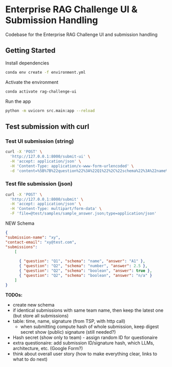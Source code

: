 # Enterprise RAG Challenge UI & Submission Handling
Codebase for the Enterprise RAG Challenge UI and submission handling

## Getting Started
Install dependencies
```bash
conda env create -f environment.yml
```

Activate the environment
```bash
conda activate rag-challenge-ui
``` 

Run the app
```bash
python -m uvicorn src.main:app --reload
```

## Test submission with curl
### Test UI submission (string)
```bash
curl -X 'POST' \
  'http://127.0.0.1:8000/submit-ui' \
  -H 'accept: application/json' \
  -H 'Content-Type: application/x-www-form-urlencoded' \
  -d 'content=%5B%7B%22question%22%3A%22Q1%22%2C%22schema%22%3A%22name%22%2C%22answer%22%3A%22A1%22%7D%2C%7B%22question%22%3A%22Q2%22%2C%22schema%22%3A%22number%22%2C%22answer%22%3A2.5%7D%2C%7B%22question%22%3A%22Q2%22%2C%22schema%22%3A%22boolean%22%2C%22answer%22%3Atrue%7D%5D'
```

### Test file submission (json)
```bash
curl -X 'POST' \
  'http://127.0.0.1:8000/submit' \
  -H 'accept: application/json' \
  -H 'Content-Type: multipart/form-data' \
  -F 'file=@test/samples/sample_answer.json;type=application/json'
```


NEW Schema
```json
{
"submission-name": "xy",
"contact-email": "xy@test.com",
"submissions":
    [
    
      { "question": "Q1", "schema": "name", "answer": "A1" },
      { "question": "Q2", "schema": "number", "answer": 2.5 },
      { "question": "Q2", "schema": "boolean", "answer": true },
      { "question": "Q2", "schema": "boolean", "answer": "n/a" }
    ]
}
```

**TODOs:**
- create new schema
- if identical submissions with same team name, then keep the latest one (but store all submissions)
- table: time, name, signature (from TSP, with http call)
  - when submitting compute hash of whole submission, keep digest secret show (public) signature (still needed?)
- Hash secret (show only to team) - assign random ID for questionaire
- extra questionaire: add submission ID/signature hash, which LLMs, architecture, etc. (Google Form?)
- think about overall user story (how to make everything clear, links to what to do next)
